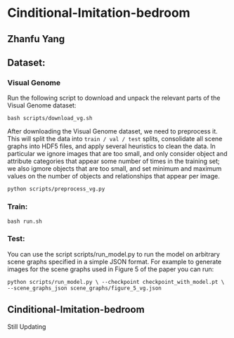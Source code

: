 # Cinditional-Imitation-bedroom
## Zhanfu Yang

## Dataset:
### Visual Genome
Run the following script to download and unpack the relevant parts of the Visual Genome dataset:

`bash scripts/download_vg.sh`

After downloading the Visual Genome dataset, we need to preprocess it. This will split the data into `train / val / test` splits, consolidate all scene graphs into HDF5 files, and apply several heuristics to clean the data. In particular we ignore images that are too small, and only consider object and attribute categories that appear some number of times in the training set; we also igmore objects that are too small, and set minimum and maximum values on the number of objects and relationships that appear per image.

`python scripts/preprocess_vg.py`
### Train:
`bash run.sh`

### Test:
You can use the script scripts/run_model.py to run the model on arbitrary scene graphs specified in a simple JSON format. For example to generate images for the scene graphs used in Figure 5 of the paper you can run:

`python scripts/run_model.py \
  --checkpoint checkpoint_with_model.pt \
  --scene_graphs_json scene_graphs/figure_5_vg.json
`
## Cinditional-Imitation-bedroom

Still Updating
